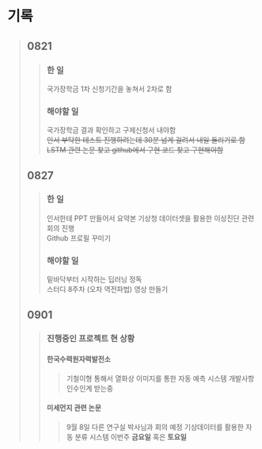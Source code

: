 # 기록

> ## 0821
>> ### 한 일
>> 국가장학금 1차 신청기간을 놓쳐서 2차로 함
>> ### 해야할 일
>> 국가장학금 결과 확인하고 구제신청서 내야함   
>> ~~인서 부탁한 테스트 진행하려는데 30분 넘게 걸려서 내일 돌리기로 함~~   
>> ~~LSTM 관련 논문 찾고 github에서 구현 코드 찾고 구현해야함~~
> ## 0827
>> ### 한 일
>> 인서한테 PPT 만들어서 요약본 
>> 기상청 데이터셋을 활용한 이상진단 관련 회의 진행   
>> Github 프로필 꾸미기
>> ### 해야할 일
>> 밑바닥부터 시작하는 딥러닝 정독   
>> 스터디 8주차 (오차 역전파법) 영상 만들기
> ## 0901
>> ### 진행중인 프로젝트 현 상황
>>#### 한국수력원자력발전소
>>> 기철이형 통해서 열화상 이미지를 통한 자동 예측 시스템 개발사항 인수인계 받는중      
>>#### 미세먼지 관련 논문
>>> 9월 8일 다른 연구실 박사님과 회의 예정
>> 기상데이터를 활용한 자동 분류 시스템
>>> 이번주 __금요일__ 혹은 __토요일__
